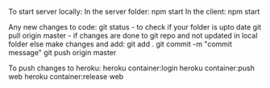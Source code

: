 To start server locally:
  In the server folder:
    npm start
  In the client:
    npm start

Any new changes to code:
  git status              - to check if your folder is upto date
  git pull origin master  - if changes are done to git repo and not updated in local folder
  else make changes and add:
    git add .
    git commit -m "commit message"
    git push origin master

To push changes to heroku:
    heroku container:login 
    heroku container:push web
    heroku container:release web